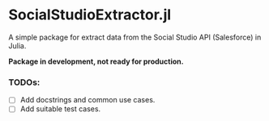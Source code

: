 # SocialStudioExtractor.jl

A simple package for extract data from the Social Studio API (Salesforce) in Julia.

**Package in development, not ready for production.**

### TODOs:

- [ ] Add docstrings and common use cases.
- [ ] Add suitable test cases.
